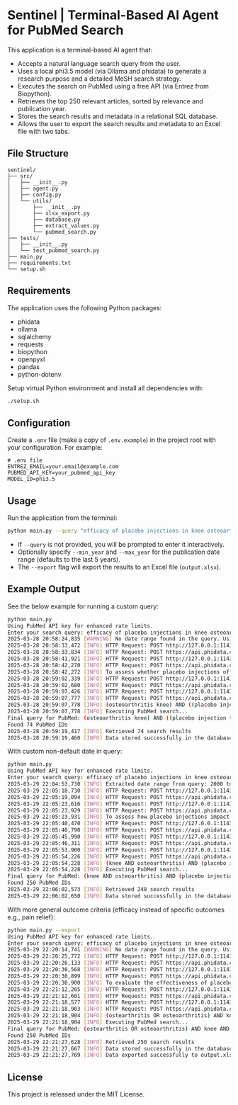 # Sentinel | Terminal-Based AI Agent for PubMed Search

This application is a terminal-based AI agent that:

- Accepts a natural language search query from the user.
- Uses a local phi3.5 model (via Ollama and phidata) to generate a research purpose and a detailed MeSH search strategy.
- Executes the search on PubMed using a free API (via Entrez from Biopython).
- Retrieves the top 250 relevant articles, sorted by relevance and publication year.
- Stores the search results and metadata in a relational SQL database.
- Allows the user to export the search results and metadata to an Excel file with two tabs.

## File Structure

```plaintext
sentinel/
├── src/
│   ├── __init__.py
│   ├── agent.py
│   ├── config.py
│   └── utils/
│       ├── __init__.py
│       ├── xlsx_export.py
│       ├── database.py
│       ├── extract_values.py
│       └── pubmed_search.py
├── tests/
│   ├── __init__.py
│   └── test_pubmed_search.py
├── main.py
├── requirements.txt
└── setup.sh
```

## Requirements

The application uses the following Python packages:

- phidata
- ollama
- sqlalchemy
- requests
- biopython
- openpyxl
- pandas
- python-dotenv

Setup virtual Python environment and install all dependencies with:

```bash
./setup.sh
```

## Configuration

Create a `.env` file (make a copy of `.env.example`) in the project root with your configuration. For example:

```dotenv
# .env file
ENTREZ_EMAIL=your.email@example.com
PUBMED_API_KEY=your_pubmed_api_key
MODEL_ID=phi3.5
```

## Usage

Run the application from the terminal:

```bash
python main.py --query "efficacy of placebo injections in knee osteoarthritis patients between 2000 and 2025" --export
```

- If `--query` is not provided, you will be prompted to enter it interactively.
- Optionally specify `--min_year` and `--max_year` for the publication date range (defaults to the last 5 years).
- The `--export` flag will export the results to an Excel file (`output.xlsx`).

## Example Output

See the below example for running a custom query:

```bash
python main.py
Using PubMed API key for enhanced rate limits.
Enter your search query: efficacy of placebo injections in knee osteoarthritis patients
2025-03-28 20:58:24,835 [WARNING] No date range found in the query. Using default values: 2020 to 2025
2025-03-28 20:58:33,472 [INFO] HTTP Request: POST http://127.0.0.1:11434/api/chat "HTTP/1.1 200 OK"
2025-03-28 20:58:33,834 [INFO] HTTP Request: POST https://api.phidata.com/v1/telemetry/agent/run/create "HTTP/1.1 200 OK"
2025-03-28 20:58:41,921 [INFO] HTTP Request: POST http://127.0.0.1:11434/api/chat "HTTP/1.1 200 OK"
2025-03-28 20:58:42,270 [INFO] HTTP Request: POST https://api.phidata.com/v1/telemetry/agent/run/create "HTTP/1.1 200 OK"
2025-03-28 20:58:42,272 [INFO] To assess whether placebo injections offer measurable improvements beyond psychological effects on physical health outcomes such as pain management and functional mobility among adults suffering from knee osteoarthritis, this study will evaluate their efficacy.
2025-03-28 20:59:02,339 [INFO] HTTP Request: POST http://127.0.0.1:11434/api/chat "HTTP/1.1 200 OK"
2025-03-28 20:59:02,680 [INFO] HTTP Request: POST https://api.phidata.com/v1/telemetry/agent/run/create "HTTP/1.1 200 OK"
2025-03-28 20:59:07,426 [INFO] HTTP Request: POST http://127.0.0.1:11434/api/chat "HTTP/1.1 200 OK"
2025-03-28 20:59:07,777 [INFO] HTTP Request: POST https://api.phidata.com/v1/telemetry/agent/run/create "HTTP/1.1 200 OK"
2025-03-28 20:59:07,778 [INFO] (osteoarthritis knee) AND ((placebo injection treatment) AND (pain relief OR analgesia OR symptom improvement)) AND (functionality OR mobility)
2025-03-28 20:59:07,778 [INFO] Executing PubMed search...
Final query for PubMed: (osteoarthritis knee) AND ((placebo injection treatment) AND (pain relief OR analgesia OR symptom improvement)) AND (functionality OR mobility) AND "2020/01/01"[dp] : "2025/12/31"[dp]
Found 74 PubMed IDs
2025-03-28 20:59:19,417 [INFO] Retrieved 74 search results
2025-03-28 20:59:19,460 [INFO] Data stored successfully in the database.
```

With custom non-default date in query:

```bash
python main.py
Using PubMed API key for enhanced rate limits.
Enter your search query: efficacy of placebo injections in knee osteoarthritis patients between 2000 and 2025
2025-03-29 22:04:53,730 [INFO] Extracted date range from query: 2000 to 2025
2025-03-29 22:05:18,730 [INFO] HTTP Request: POST http://127.0.0.1:11434/api/chat "HTTP/1.1 200 OK"
2025-03-29 22:05:19,094 [INFO] HTTP Request: POST https://api.phidata.com/v1/telemetry/agent/run/create "HTTP/1.1 200 OK"
2025-03-29 22:05:23,616 [INFO] HTTP Request: POST http://127.0.0.1:11434/api/chat "HTTP/1.1 200 OK"
2025-03-29 22:05:23,929 [INFO] HTTP Request: POST https://api.phidata.com/v1/telemetry/agent/run/create "HTTP/1.1 200 OK"
2025-03-29 22:05:23,931 [INFO] To assess how placebo injections impact pain perception and functional ability among knee osteoarthritis patients, distinguishing between actual pharmacological treatment effects versus perceived benefits from belief alone.
2025-03-29 22:05:40,470 [INFO] HTTP Request: POST http://127.0.0.1:11434/api/chat "HTTP/1.1 200 OK"
2025-03-29 22:05:40,790 [INFO] HTTP Request: POST https://api.phidata.com/v1/telemetry/agent/run/create "HTTP/1.1 200 OK"
2025-03-29 22:05:45,990 [INFO] HTTP Request: POST http://127.0.0.1:11434/api/chat "HTTP/1.1 200 OK"
2025-03-29 22:05:46,311 [INFO] HTTP Request: POST https://api.phidata.com/v1/telemetry/agent/run/create "HTTP/1.1 200 OK"
2025-03-29 22:05:53,900 [INFO] HTTP Request: POST http://127.0.0.1:11434/api/chat "HTTP/1.1 200 OK"
2025-03-29 22:05:54,226 [INFO] HTTP Request: POST https://api.phidata.com/v1/telemetry/agent/run/create "HTTP/1.1 200 OK"
2025-03-29 22:05:54,228 [INFO] (knee AND osteoarthritis) AND (placebo injection OR sham treatment) AND (pain relief OR symptom improvement OR functional ability)
2025-03-29 22:05:54,228 [INFO] Executing PubMed search...
Final query for PubMed: (knee AND osteoarthritis) AND (placebo injection OR sham treatment) AND (pain relief OR symptom improvement OR functional ability) AND "2000/01/01"[dp] : "2025/12/31"[dp]
Found 250 PubMed IDs
2025-03-29 22:06:02,573 [INFO] Retrieved 248 search results
2025-03-29 22:06:02,650 [INFO] Data stored successfully in the database.
```

With more general outcome criteria (efficacy instead of specific outcomes e.g., pain relief):

```bash
python main.py --export
Using PubMed API key for enhanced rate limits.
Enter your search query: efficacy of placebo injections in knee osteoarthritis patients
2025-03-29 22:20:14,741 [WARNING] No date range found in the query. Using default values: 2020 to 2025
2025-03-29 22:20:25,772 [INFO] HTTP Request: POST http://127.0.0.1:11434/api/chat "HTTP/1.1 200 OK"
2025-03-29 22:20:26,133 [INFO] HTTP Request: POST https://api.phidata.com/v1/telemetry/agent/run/create "HTTP/1.1 200 OK"
2025-03-29 22:20:30,568 [INFO] HTTP Request: POST http://127.0.0.1:11434/api/chat "HTTP/1.1 200 OK"
2025-03-29 22:20:30,899 [INFO] HTTP Request: POST https://api.phidata.com/v1/telemetry/agent/run/create "HTTP/1.1 200 OK"
2025-03-29 22:20:30,900 [INFO] To evaluate the effectiveness of placebo injections compared to standard medical treatments for alleviating pain and enhancing mobility among patients with knee osteoarthritis.
2025-03-29 22:21:12,265 [INFO] HTTP Request: POST http://127.0.0.1:11434/api/chat "HTTP/1.1 200 OK"
2025-03-29 22:21:12,601 [INFO] HTTP Request: POST https://api.phidata.com/v1/telemetry/agent/run/create "HTTP/1.1 200 OK"
2025-03-29 22:21:18,577 [INFO] HTTP Request: POST http://127.0.0.1:11434/api/chat "HTTP/1.1 200 OK"
2025-03-29 22:21:18,903 [INFO] HTTP Request: POST https://api.phidata.com/v1/telemetry/agent/run/create "HTTP/1.1 200 OK"
2025-03-29 22:21:18,904 [INFO] (ostearthritis OR osteoarthritis) AND knee AND (placebo treatment OR sham injection) AND (effectiveness OR efficacy OR outcome)
2025-03-29 22:21:18,904 [INFO] Executing PubMed search...
Final query for PubMed: (ostearthritis OR osteoarthritis) AND knee AND (placebo treatment OR sham injection) AND (effectiveness OR efficacy OR outcome) AND "2020/01/01"[dp] : "2025/12/31"[dp]
Found 250 PubMed IDs
2025-03-29 22:21:27,628 [INFO] Retrieved 250 search results
2025-03-29 22:21:27,667 [INFO] Data stored successfully in the database.
2025-03-29 22:21:27,769 [INFO] Data exported successfully to output.xlsx
```

## License

This project is released under the MIT License.

